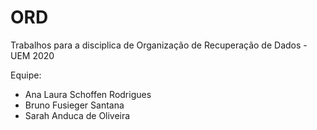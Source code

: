 # ORD
Trabalhos para a disciplica de Organização de Recuperação de Dados - UEM 2020

Equipe:
- Ana Laura Schoffen Rodrigues
- Bruno Fusieger Santana
- Sarah Anduca de Oliveira

